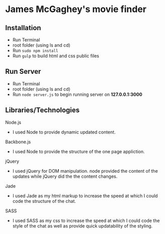 # James McGaghey's movie finder

## Installation

- Run Terminal
- root folder (using ls and cd)
- Run `sudo npm install`
- Run `gulp` to build html and css public files

## Run Server

- Run Terminal
- root folder (using ls and cd)
- Run `node server.js` to begin running server on **127.0.0.1:3000**

## Libraries/Technologies

Node.js

- I used Node to provide dynamic updated content. 

Backbone.js

- I used Node to provide the structure of the one page appliction. 


jQuery

- I used jQuery for DOM manipulation. node provided the content of the updates while jQuery did the the content changes.


Jade

- I used Jade as my html markup to increase the speed at which I could code the structure of the chat.


SASS

- I used SASS as my css to increase the speed at which I could code the style of the chat as well as provide quick updatability of the styling.




